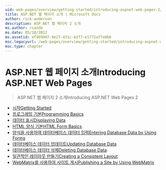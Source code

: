 ```yaml
---
uid: web-pages/overview/getting-started/introducing-aspnet-web-pages-2/index
title: ASP.NET 웹 페이지 소개 | Microsoft Docs
author: rick-anderson
description: ASP.NET 웹 페이지 2 소개
ms.author: riande
ms.date: 05/18/2012
ms.assetid: ef969007-9e27-431c-b2f7-e1772af7a0b6
msc.legacyurl: /web-pages/overview/getting-started/introducing-aspnet-web-pages-2
msc.type: chapter
---
```

<a name="introducing-aspnet-web-pages"></a><span data-ttu-id="f6f85-103">ASP.NET 웹 페이지 소개</span><span class="sxs-lookup"><span data-stu-id="f6f85-103">Introducing ASP.NET Web Pages</span></span>
====================
> <span data-ttu-id="f6f85-104">ASP.NET 웹 페이지 2 소개</span><span class="sxs-lookup"><span data-stu-id="f6f85-104">Introducing ASP.NET Web Pages 2</span></span>


- [<span data-ttu-id="f6f85-105">시작</span><span class="sxs-lookup"><span data-stu-id="f6f85-105">Getting Started</span></span>](getting-started.md)
- [<span data-ttu-id="f6f85-106">프로그래밍 기본</span><span class="sxs-lookup"><span data-stu-id="f6f85-106">Programming Basics</span></span>](intro-to-web-pages-programming.md)
- [<span data-ttu-id="f6f85-107">데이터 표시</span><span class="sxs-lookup"><span data-stu-id="f6f85-107">Displaying Data</span></span>](displaying-data.md)
- [<span data-ttu-id="f6f85-108">HTML 양식 기본</span><span class="sxs-lookup"><span data-stu-id="f6f85-108">HTML Form Basics</span></span>](form-basics.md)
- [<span data-ttu-id="f6f85-109">양식을 사용하여 데이터베이스 데이터 입력</span><span class="sxs-lookup"><span data-stu-id="f6f85-109">Entering Database Data by Using Forms</span></span>](entering-data.md)
- [<span data-ttu-id="f6f85-110">데이터베이스 데이터 업데이트</span><span class="sxs-lookup"><span data-stu-id="f6f85-110">Updating Database Data</span></span>](updating-data.md)
- [<span data-ttu-id="f6f85-111">데이터베이스 데이터 삭제</span><span class="sxs-lookup"><span data-stu-id="f6f85-111">Deleting Database Data</span></span>](deleting-data.md)
- [<span data-ttu-id="f6f85-112">일관적인 레이아웃 만들기</span><span class="sxs-lookup"><span data-stu-id="f6f85-112">Creating a Consistent Layout</span></span>](layouts.md)
- [<span data-ttu-id="f6f85-113">WebMatrix를 사용하여 사이트 게시</span><span class="sxs-lookup"><span data-stu-id="f6f85-113">Publishing a Site by Using WebMatrix</span></span>](publishing.md)
